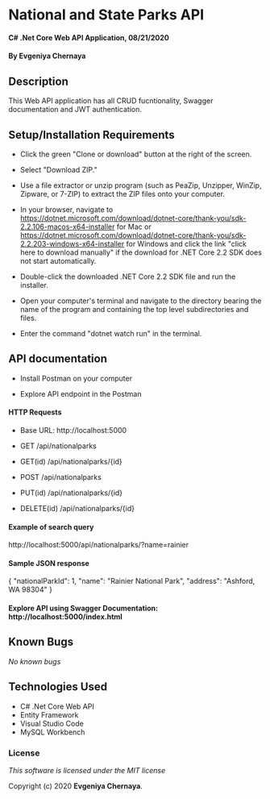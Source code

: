 # National and State Parks API

#### C# .Net Core Web API Application, 08/21/2020

#### By **Evgeniya Chernaya**

## Description

This Web API application has all CRUD fucntionality, Swagger documentation and JWT authentication.

## Setup/Installation Requirements

* Click the green "Clone or download" button at the right of the screen.

* Select "Download ZIP."

* Use a file extractor or unzip program (such as PeaZip, Unzipper, WinZip, Zipware, or 7-ZIP) to extract the ZIP files onto your computer.

* In your browser, navigate to https://dotnet.microsoft.com/download/dotnet-core/thank-you/sdk-2.2.106-macos-x64-installer for Mac or https://dotnet.microsoft.com/download/dotnet-core/thank-you/sdk-2.2.203-windows-x64-installer for Windows and click the link "click here to download manually" if the download for .NET Core 2.2 SDK does not start automatically.

* Double-click the downloaded .NET Core 2.2 SDK file and run the installer.

* Open your computer's terminal and navigate to the directory bearing the name of the program and containing the top level subdirectories and files.

* Enter the command "dotnet watch run" in the terminal.

## API documentation

* Install Postman on your computer 

* Explore API endpoint in the Postman

#### HTTP Requests

* Base URL: http://localhost:5000
 
* GET /api/nationalparks
* GET(id) /api/nationalparks/{id}
* POST /api/nationalparks
* PUT(id) /api/nationalparks/{id}
* DELETE(id) /api/nationalparks/{id}

#### Example of search query

http://localhost:5000/api/nationalparks/?name=rainier

#### Sample JSON response

{
    "nationalParkId": 1,
    "name": "Rainier National Park",
    "address": "Ashford, WA 98304"
}

#### Explore API using Swagger Documentation: http://localhost:5000/index.html

## Known Bugs

_No known bugs_

## Technologies Used

  * C# .Net Core Web API
  * Entity Framework
  * Visual Studio Code
  * MySQL Workbench

### License

_This software is licensed under the MIT license_

Copyright (c) 2020 **Evgeniya Chernaya**.